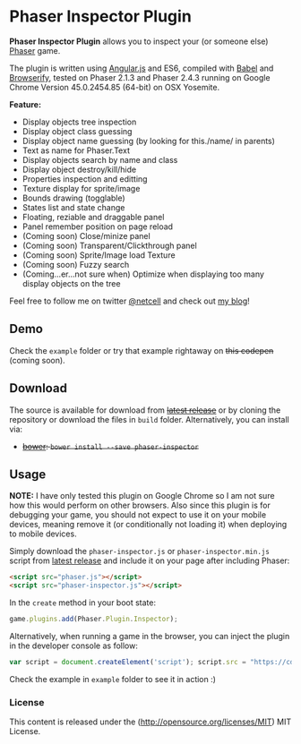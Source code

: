 # Phaser Inspector Plugin

**Phaser Inspector Plugin** allows you to inspect your (or someone else) [Phaser](http://phaser.io) game.

The plugin is written using [Angular.js](https://angularjs.org/) and ES6, compiled with [Babel](babeljs.io) and [Browserify](http://browserify.org/), tested on Phaser 2.1.3 and Phaser 2.4.3 running on Google Chrome Version 45.0.2454.85 (64-bit) on OSX Yosemite.

**Feature:**
- Display objects tree inspection
- Display object class guessing
- Display object name guessing (by looking for this./name/ in parents)
- Text as name for Phaser.Text
- Display objects search by name and class
- Display object destroy/kill/hide
- Properties inspection and editting
- Texture display for sprite/image
- Bounds drawing (togglable)
- States list and state change
- Floating, reziable and draggable panel
- Panel remember position on page reload
- (Coming soon) Close/minize panel
- (Coming soon) Transparent/Clickthrough panel
- (Coming soon) Sprite/Image load Texture
- (Coming soon) Fuzzy search
- (Coming...er...not sure when) Optimize when displaying too many display objects on the tree 

Feel free to follow me on twitter [@netcell](https://twitter.com/netcell) and check out [my blog](http://anhnt.ninja)!

## Demo

Check the `example` folder or try that example rightaway on ~~this codepen~~ (coming soon).

## Download

The source is available for download from ~~[latest release](https://github.com/netcell/phaser-inspector/releases)~~ or by cloning the repository or download the files in `build` folder. Alternatively, you can install via:
- ~~[bower](http://bower.io/): `bower install --save phaser-inspector`~~

## Usage

**NOTE:** I have only tested this plugin on Google Chrome so I am not sure how this would perform on other browsers. Also since this plugin is for debugging your game, you should not expect to use it on your mobile devices, meaning remove it (or conditionally not loading it) when deploying to mobile devices.

Simply download the `phaser-inspector.js` or `phaser-inspector.min.js` script from [latest release](https://github.com/netcell/phaser-inspector/releases) and include it on your page after including Phaser:

```html
<script src="phaser.js"></script>
<script src="phaser-inspector.js"></script>
```

In the `create` method in your boot state:
```javascript
game.plugins.add(Phaser.Plugin.Inspector);
```

Alternatively, when running a game in the browser, you can inject the plugin in the developer console as follow:
```javascript
var script = document.createElement('script'); script.src = "https://cdn.rawgit.com/netcell/phaser-inspector/master/build/phaser-inspector.min.js"; document.getElementsByTagName('head')[0].appendChild(script); function phaserInspectorInject(){ if (Phaser.Plugin.Inspector) Phaser.GAMES[0].plugins.add(Phaser.Plugin.Inspector); else setTimeout(phaserInspectorInject); } setTimeout(phaserInspectorInject);
```

Check the example in `example` folder to see it in action :)

### License ###

This content is released under the (http://opensource.org/licenses/MIT) MIT License.

